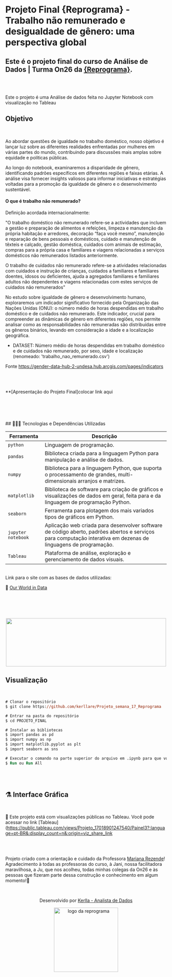 # <br> Projeto Final {Reprograma} - Trabalho não remunerado e desigualdade de gênero: uma perspectiva global

## Este é o projeto final do curso de Análise de Dados | Turma On26 da [{Reprograma}](https://www.reprograma.com.br/).

<br>
<br>

 Este o projeto é uma Análise de dados feita no Jupyter Notebook com visualização no Tableau


## Objetivo

<br>

Ao abordar questões de igualdade no trabalho doméstico, nosso objetivo é lançar luz sobre as diferentes realidades enfrentadas por mulheres em várias partes do mundo, contribuindo para discussões mais amplas sobre equidade e políticas públicas.

Ao longo do notebook, examinaremos a disparidade de gênero, identificando padrões específicos em diferentes regiões e faixas etárias. A análise visa fornecer insights valiosos para informar iniciativas e estratégias voltadas para a promoção da igualdade de gênero e o desenvolvimento sustentável.
<br>
#### O que é trabalho não remunerado?

Definição acordada internacionalmente:

"O trabalho doméstico não remunerado refere-se a actividades que incluem a gestão e preparação de alimentos e refeições, limpeza e manutenção da própria habitação e arredores, decoração “faça você mesmo”, manutenção e reparação de bens pessoais e domésticos, cuidado e manutenção de têxteis e calçado, gestão doméstica, cuidados com animais de estimação, compras para a própria casa e familiares e viagens relacionadas a serviços domésticos não remunerados listados anteriormente.

O trabalho de cuidados não remunerado refere-se a atividades relacionadas com cuidados e instrução de crianças, cuidados a familiares e familiares doentes, idosos ou deficientes, ajuda a agregados familiares e familiares adultos não dependentes e viagens relacionadas com estes serviços de cuidados não remunerados"

No estudo sobre igualdade de gênero e desenvolvimento humano, exploraremos um indicador significativo fornecido pela Organização das Nações Unidas (ONU): o número médio de horas despendidas em trabalho doméstico e de cuidados não remunerado. Este indicador, crucial para compreender as dinâmicas de gênero em diferentes regiões, nos permite analisar como as responsabilidades não remuneradas são distribuídas entre os gêneros binários, levando em consideração a idade e a localização geográfica.

- DATASET: Número médio de horas despendidas em trabalho doméstico e de cuidados não remunerado, por sexo, idade e localização (renomeado: 'trabalho_nao_remunerado.csv')

Fonte https://gender-data-hub-2-undesa.hub.arcgis.com/pages/indicators


<br>
<br>

**[Apresentação do Projeto Final]colocar link aqui

<br>
<br>


<br>
<br>
## 👩🏾‍💻 Tecnologias e Dependências Utilizadas

<br>

| Ferramenta | Descrição |
| --- | --- |
| `python` | Linguagem de programação. |
| `pandas`    | Biblioteca criada para a linguagem Python para manipulação e análise de dados.|
| `numpy`    | Biblioteca para a linguagem Python, que suporta o processamento de grandes, multi-dimensionais arranjos e matrizes. |
| `matplotlib`   | Biblioteca de software para criação de gráficos e visualizações de dados em geral, feita para e da linguagem de programação Python.|
| `seaborn`    | Ferramenta para plotagem dos mais variados tipos de gráficos em Python.|
| `jupyter notebook`| Aplicação web criada para desenvolver software de código aberto, padrões abertos e serviços para computação interativa em dezenas de linguagens de programação.|
| `Tableau`    | Plataforma de análise, exploração e gerenciamento de dados visuais.|


<br>
Link para o site com as bases de dados utilizadas:

📝 [Our World in Data](https://gender-data-hub-2-undesa.hub.arcgis.com/pages/indicators#Theme1)


<br>
<br>

<h1 align="center">

<p align="center">
<img src= "https://user-images.githubusercontent.com/101025726/181298279-6077c500-ca49-42af-9ae6-a93ac8ce4ca4.gif" width="500px" height="150"/>
</p>

##  Visualização

<br>

```ps
# Clonar o repositório
$ git clone https://github.com/kerllare/Projeto_semana_17_Reprograma

# Entrar na pasta do repositório
$ cd PROJETO_FINAL

# Instalar as bibliotecas
$ import pandas as pd
$ import numpy as np
$ import matplotlib.pyplot as plt
$ import seaborn as sns

# Executar o comando na parte superior do arquivo em .ipynb para que você possa rodar o projeto localmente no arquivo 'analise_projeto.ipynb'.
$ Run ou Run All
```
<br>
<br>


## ⚗️ Interface Gráfica

<br>

📌 Este projeto está com visualizações públicas no Tableau. Você pode acessar no link [Tableau](https://public.tableau.com/views/Projeto_17018901247540/Painel3?:language=pt-BR&:display_count=n&:origin=viz_share_link

<br>
<br>

Projeto criado com a orientação e cuidado da Professora [Mariana Rezende](https://www.linkedin.com/in/mariana-vb-rezende/)!<br>
Agradecimento à todas as professoras do curso, à Jani, nossa facilitadora maravilhosa, a Ju, que nos acolheu, todas minhas colegas da On26 e às pessoas que fizeram parte dessa construção e conhecimento em algum momento!🚀

<br>

<p align="center"> Desenvolvido por <a href="https://www.linkedin.com/in/kerlla-analista-de-dados/" target="_blank">Kerlla - Analista de Dados</a> </p>


<p align="center">
<img src="https://user-images.githubusercontent.com/84551213/171416454-ab93ab7f-e5a0-4276-81ec-4f5cb79dff31.png" alt="logo da reprograma" border="0" width = "200" /> <p align="center"></p>